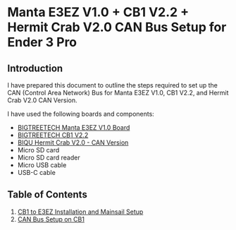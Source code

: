 # Manta E3EZ V1.0 + CB1 V2.2 + Hermit Crab V2.0 CAN Bus Setup for Ender 3 Pro
## Introduction
I have prepared this document to outline the steps required to set up the CAN (Control Area Network) Bus for Manta E3EZ V1.0, CB1 V2.2, and Hermit Crab V2.0 CAN Version.

I have used the following boards and components:
- [BIGTREETECH Manta E3EZ V1.0 Board](https://biqu.equipment/products/bigtreetech-manta-e3ez-v1-0-for-ender3-ender3pro-ender5 "BIGTREETECH Manta E3EZ V1.0")
- [BIGTREETECH CB1 V2.2](https://biqu.equipment/products/pi4b-adapter-v1-0?variant=40353646051426 "BIGTREETECH CB1 V2.2")
- [BIQU Hermit Crab V2.0 - CAN Version](https://biqu.equipment/products/biqu-hermit-crab-v2-0-quick-change-extruder-hotend-tool-for-3d-printing?variant=40703888883810 "BIQU Hermit Crab V2.0 - CAN Version")
- Micro SD card
- Micro SD card reader
- Micro USB cable
- USB-C cable

## Table of Contents
1. [CB1 to E3EZ Installation and Mainsail Setup](https://github.com/CanBayraktarkatal/MantaE3EZ-with-CB1-and-HermitCrab2-CANBus-setup-for-Ender3Pro/blob/main/CB1%20to%20E3EZ%20Installation%20and%20Mainsail%20Setup.md "CB1 to E3EZ Installation and Mainsail Setup")
2. [CAN Bus Setup on CB1](https://github.com/CanBayraktarkatal/MantaE3EZ-with-CB1-and-HermitCrab2-CANBus-setup-for-Ender3Pro/blob/main/CAN%20Bus%20Setup%20on%20CB1 "CAN Bus Setup on CB1")
